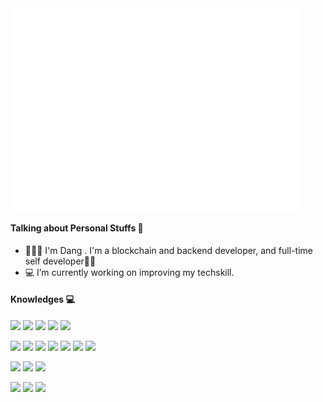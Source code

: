 <div>
  <a href="https://github.com/chroii0"><img width=465px align="center" src="/metrics/main.svg" alt="chroii0"></a>
</a>
</div>

#### Talking about Personal Stuffs 🎯
- 🧑🏻‍💻 I'm Dang . I'm a blockchain and backend developer, and full-time self developer✌🏻
- 💻 I’m currently working on improving my techskill.

#### Knowledges 💻

![](https://img.shields.io/badge/-Java-000000?style=flat-square&logo=openjdk)
![](https://img.shields.io/badge/-Php-000000?style=flat-square&logo=php)
![](https://img.shields.io/badge/-Javascript-000000?style=flat-square&logo=javascript)
![](https://img.shields.io/badge/-Python-000000?style=flat-square&logo=python)
![](https://img.shields.io/badge/-Solidity-000000?style=flat-square&logo=solidity)

![](https://img.shields.io/badge/-Node.js-000000?style=flat-square&logo=Node.js)
![](https://img.shields.io/badge/-Typescript-000000?style=flat-square&logo=typescript)
![](https://img.shields.io/badge/-Mysql-000000?style=flat-square&logo=mysql&logoColor=white)
![](https://img.shields.io/badge/-Mongodb-000000?style=flat-square&logo=mongodb&logoColor=white)
![](https://img.shields.io/badge/-Postgresql-000000?style=flat-square&logo=postgresql&logoColor=white)
![](https://img.shields.io/badge/-Redis-000000?style=flat-square&logo=redis)
![](https://img.shields.io/badge/-Docker-000000?style=flat-square&logo=docker)

![](https://img.shields.io/badge/-Google%20Cloud-000000?style=flat-square&logo=google-cloud)
![](https://img.shields.io/badge/-Firebase-000000?style=flat-square&logo=firebase)
![](https://img.shields.io/badge/-Ethereum-000000?style=flat-square&logo=Ethereum)

![](https://img.shields.io/badge/-Git-000000?style=flat-square&logo=git)
![](https://img.shields.io/badge/-Github-000000?style=flat-square&logo=github)
![](https://img.shields.io/badge/Linux-000000?style=flat-square&logo=linux)

